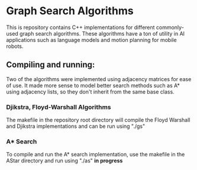 # Graph Search Algorithms
This is repository contains C++ implementations for different commonly-used graph search algorithms. These algorithms have a ton of utility in AI applications such as language models and motion planning for mobile robots.

## Compiling and running:
Two of the algorithms were implemented using adjacency matrices for ease of use. It made more sense to model better search methods such as A* using adjacency lists, so they don't inherit from the same base class.

### Djikstra, Floyd-Warshall Algorithms
The makefile in the repository root directory will compile the Floyd Warshall and Djikstra implementations and can be run using "./gs"

### A* Search
To compile and run the A* search implementation, use the makefile in the AStar directory and run using "./as" **in progress**